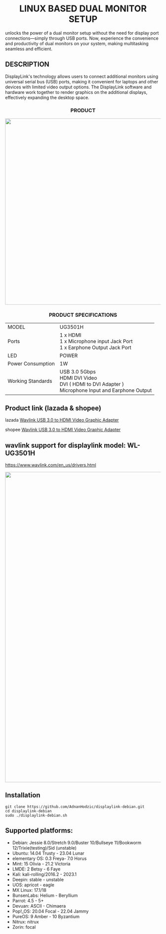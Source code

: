 
<h1 align="center"> LINUX BASED DUAL MONITOR SETUP </h1>

unlocks the power of a dual monitor setup without the need for display port connections—simply through USB ports. Now, experience the convenience and productivity of dual monitors on your system, making multitasking seamless and efficient.

## DESCRIPTION
DisplayLink's technology allows users to connect additional monitors using universal serial bus (USB) ports, making it convenient for laptops and other devices with limited video output options. The DisplayLink software and hardware work together to render graphics on the additional displays, effectively expanding the desktop space.

<h3 align="center"> PRODUCT </h3>
<p align="center">
<img src="https://c1.neweggimages.com/ProductImage/2VF-000E-00006-S01.jpg", width="600", height="600">
</p>

<h3 align="center"> PRODUCT SPECIFICATIONS</h3>
<div align="center">
   
  |  | |
  | -- | -- |
  | MODEL | UG3501H |
  | Ports | 1 x HDMI <br> 1 x Microphone input Jack Port <br> 1 x Earphone Output Jack Port   |
  | LED | POWER |
  | Power Consumption | 1W |
  | Working Standards | USB 3.0 5Gbps <br> HDMI DVI Video <br> DVI ( HDMI to DVI Adapter ) <br> Microphone Input and Earphone Output |

</div>

## Product link (lazada & shopee)

lazada [Wavlink USB 3.0 to HDMI Video Graphic Adapter](https://www.lazada.com.ph/products/wavlink-usb-30-to-hdmi-video-graphic-adapter-universal-usb-external-video-card-with-audio-port-for-multiple-monitors-for-m1m2-macbook-windows1110-displaylink-usb-to-hdmi-adapter-up-to-2560x1600-60hz-or-4k30hz-i3805467224-s20242903314.html?c=&channelLpJumpArgs=&clickTrackInfo=query%253AWavlink%252BUSB%252B3.0%252Bto%252BHDMI%252BVideo%252BGraphic%252BAdapter%253Bnid%253A3805467224%253Bsrc%253ALazadaMainSrp%253Brn%253A153fa31b2de3c016b69db411c9b21b6c%253Bregion%253Aph%253Bsku%253A3805467224_PH%253Bprice%253A1625.25%253Bclient%253Adesktop%253Bsupplier_id%253A500400528944%253Bbiz_source%253Ah5_hp%253Bslot%253A0%253Butlog_bucket_id%253A463818%253Basc_category_id%253A10100365%253Bitem_id%253A3805467224%253Bsku_id%253A20242903314%253Bshop_id%253A4264213&fastshipping=0&freeshipping=1&fs_ab=2&fuse_fs=&lang=en&location=Metro%20Manila&price=1625.25&priceCompare=skuId%3A20242903314%3Bsource%3Alazada-search-voucher%3Bsn%3A153fa31b2de3c016b69db411c9b21b6c%3BunionTrace%3A214112bd16996228423931844ecbc7%3BoriginPrice%3A162525%3BvoucherPrice%3A162525%3BdisplayPrice%3A162525%3BsinglePromotionId%3A900000019579026%3BsingleToolCode%3ApromPrice%3BvoucherPricePlugin%3A1%3BbuyerId%3A0%3Btimestamp%3A1699622842756&ratingscore=5.0&request_id=153fa31b2de3c016b69db411c9b21b6c&review=15&sale=33&search=1&source=search&spm=a2o4l.searchlist.list.2&stock=1)

shopee [Wavlink USB 3.0 to HDMI Video Graphic Adapter](https://shopee.ph/Wavlink-USB-3.0-to-HDMI-Video-Graphic-Adapter-External-Video-Card-with-Audio-Port-for-Multiple-Moni-i.21093792.6759880866?sp_atk=ef031ce9-101a-41de-8c01-c67e0dcfef1b&xptdk=ef031ce9-101a-41de-8c01-c67e0dcfef1b)

## wavlink support for displaylink model: WL-UG3501H
https://www.wavlink.com/en_us/drivers.html

<p align="center">
<img src="https://i.imgur.com/SESQikV.png", width="1000", height="1000">
</p>

## Installation
```shell
git clone https://github.com/AdnanHodzic/displaylink-debian.git
cd displaylink-debian
sudo ./displaylink-debian.sh
```

## Supported platforms:

  * Debian: Jessie 8.0/Stretch 9.0/Buster 10/Bullseye 11/Bookworm 12/Trixie(testing)/Sid (unstable)
  * Ubuntu: 14.04 Trusty - 23.04 Lunar
  * elementary OS: 0.3 Freya- 7.0 Horus
  * Mint: 15 Olivia - 21.2 Victoria
  * LMDE: 2 Betsy - 6 Faye
  * Kali: kali-rolling/2016.2 - 2023.1
  * Deepin: stable - unstable
  * UOS: apricot - eagle
  * MX Linux: 17.1/18
  * BunsenLabs: Helium - Beryllium
  * Parrot: 4.5 - 5+
  * Devuan: ASCII - Chimaera
  * Pop!_OS: 20.04 Focal - 22.04 Jammy
  * PureOS: 9 Amber - 10 Byzantium
  * Nitrux: nitrux
  * Zorin: focal
